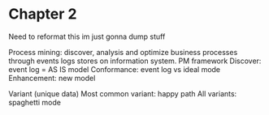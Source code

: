 # Chapter 2 

Need to reformat this im just gonna dump stuff

Process mining: discover, analysis and optimize business processes through events logs stores on information system.
PM framework
Discover: event log = AS IS model
Conformance: event log vs ideal mode 
Enhancement: new model


Variant (unique data)
Most common variant: happy path
All variants: spaghetti mode